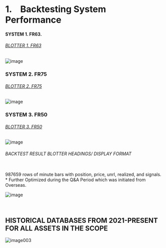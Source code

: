 # 1. &ensp; Backtesting System Performance


#### SYSTEM 1. FR63.
###### [BLOTTER 1. FR63](https://www.dropbox.com/scl/fi/83vli5lbufig2p84q2046/FR_63_LONG.xlsx?rlkey=7gz3uoa7mkzzk4c6tszw2zljg&st=apgpny2a&dl=0)

![image](https://github.com/user-attachments/assets/18930e70-757d-424e-a20b-80afbc7e5006)




### SYSTEM 2. FR75

###### [BLOTTER 2. FR75](https://www.dropbox.com/scl/fi/j20m8bi7q2yzcsa3f0vsu/fr_75_LONG.xlsx?rlkey=bvskmpfazk959sy2ou1snnnze&st=fz7jq6e0&dl=0)

![image](https://github.com/user-attachments/assets/fd0a5433-4161-4b34-b12c-6b387d8c5e89)



### SYSTEM 3. FR50

###### [BLOTTER 3. FR50](https://www.dropbox.com/scl/fi/zhobkg5enpjwnzk3em2ot/fr_50_LONG.xlsx?rlkey=5m9dn8pvrkneu36q9xcsttngw&st=6vvcbeac&dl=0)

![image](https://github.com/user-attachments/assets/1acd30a1-9a0d-4afa-8786-1a5fea45d995)
   

 

 


###### BACKTEST RESULT BLOTTER HEADINGS/ DISPLAY FORMAT
</br>
987659 rows of minute bars with position, price, unrl, realized, and signals.
* Further Optimized during the Q&A Period which was initiated from Overseas.

![image](https://github.com/user-attachments/assets/335d99aa-711f-4343-99ca-f53ca8e27782)




</br>

## HISTORICAL DATABASES FROM 2021-PRESENT FOR ALL ASSETS IN THE SCOPE

![image003](https://github.com/user-attachments/assets/7b6a3c81-1b6e-4f92-9a89-f3b792a3a221)




